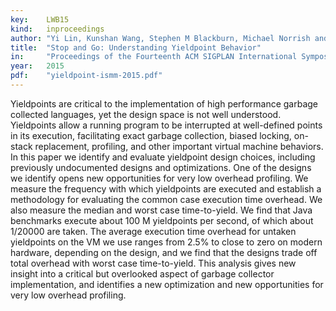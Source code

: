 ```yaml
---
key:    LWB15
kind:   inproceedings
author: "Yi Lin, Kunshan Wang, Stephen M Blackburn, Michael Norrish and Antony L Hosking"
title:  "Stop and Go: Understanding Yieldpoint Behavior"
in:     "Proceedings of the Fourteenth ACM SIGPLAN International Symposium on Memory Management (ISMM 2015), Portland, OR, June 14, 2015"
year:   2015
pdf:    "yieldpoint-ismm-2015.pdf"
---
```


Yieldpoints are critical to the implementation of high performance garbage
collected languages, yet the design space is not well understood.  Yieldpoints
allow a running program to be interrupted at well-defined points in its
execution, facilitating exact garbage collection, biased locking, on-stack
replacement, profiling, and other important virtual machine behaviors. In this
paper we identify and evaluate yieldpoint design choices, including previously
undocumented designs and optimizations. One of the designs we identify opens
new opportunities for very low overhead profiling. We measure the frequency
with which yieldpoints are executed and establish a methodology for evaluating
the common case execution time overhead. We also measure the median and worst
case time-to-yield. We find that Java benchmarks execute about 100 M
yieldpoints per second, of which about 1/20000 are taken. The average execution
time overhead for untaken yieldpoints on the VM we use ranges from 2.5% to
close to zero on modern hardware, depending on the design, and we find that the
designs trade off total overhead with worst case time-to-yield. This analysis
gives new insight into a critical but overlooked aspect of garbage collector
implementation, and identifies a new optimization and new opportunities for
very low overhead profiling.

